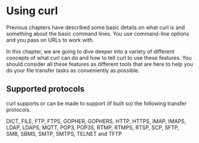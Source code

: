 # Using curl

Previous chapters have described some basic details on what curl is and
something about the basic command lines. You use command-line options and you
pass on URLs to work with.

In this chapter, we are going to dive deeper into a variety of different
concepts of what curl can do and how to tell curl to use these features. You
should consider all these features as different tools that are here to help
you do your file transfer tasks as conveniently as possible.

## Supported protocols

curl supports or can be made to support (if built so) the following transfer
protocols.

DICT, FILE, FTP, FTPS, GOPHER, GOPHERS, HTTP, HTTPS, IMAP, IMAPS, LDAP, LDAPS,
MQTT, POP3, POP3S, RTMP, RTMPS, RTSP, SCP, SFTP, SMB, SBMS, SMTP, SMTPS,
TELNET and TFTP
